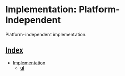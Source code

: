 # Implementation: Platform-Independent

Platform-independent implementation.

## [Index](../../README.md)
- [Implementation](../README.md)
  - **[ui](./README.md)**
